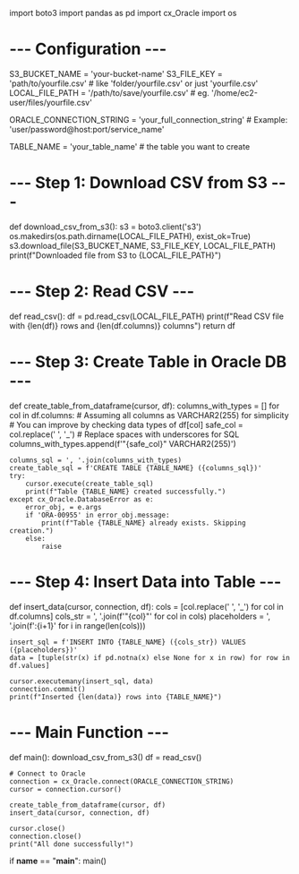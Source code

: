 import boto3
import pandas as pd
import cx_Oracle
import os

# --- Configuration ---
S3_BUCKET_NAME = 'your-bucket-name'
S3_FILE_KEY = 'path/to/yourfile.csv'  # like 'folder/yourfile.csv' or just 'yourfile.csv'
LOCAL_FILE_PATH = '/path/to/save/yourfile.csv'  # eg. '/home/ec2-user/files/yourfile.csv'

ORACLE_CONNECTION_STRING = 'your_full_connection_string'  # Example: 'user/password@host:port/service_name'

TABLE_NAME = 'your_table_name'  # the table you want to create

# --- Step 1: Download CSV from S3 ---
def download_csv_from_s3():
    s3 = boto3.client('s3')
    os.makedirs(os.path.dirname(LOCAL_FILE_PATH), exist_ok=True)
    s3.download_file(S3_BUCKET_NAME, S3_FILE_KEY, LOCAL_FILE_PATH)
    print(f"Downloaded file from S3 to {LOCAL_FILE_PATH}")

# --- Step 2: Read CSV ---
def read_csv():
    df = pd.read_csv(LOCAL_FILE_PATH)
    print(f"Read CSV file with {len(df)} rows and {len(df.columns)} columns")
    return df

# --- Step 3: Create Table in Oracle DB ---
def create_table_from_dataframe(cursor, df):
    columns_with_types = []
    for col in df.columns:
        # Assuming all columns as VARCHAR2(255) for simplicity
        # You can improve by checking data types of df[col]
        safe_col = col.replace(' ', '_')  # Replace spaces with underscores for SQL
        columns_with_types.append(f'"{safe_col}" VARCHAR2(255)')
    
    columns_sql = ', '.join(columns_with_types)
    create_table_sql = f'CREATE TABLE {TABLE_NAME} ({columns_sql})'
    try:
        cursor.execute(create_table_sql)
        print(f"Table {TABLE_NAME} created successfully.")
    except cx_Oracle.DatabaseError as e:
        error_obj, = e.args
        if 'ORA-00955' in error_obj.message:
            print(f"Table {TABLE_NAME} already exists. Skipping creation.")
        else:
            raise

# --- Step 4: Insert Data into Table ---
def insert_data(cursor, connection, df):
    cols = [col.replace(' ', '_') for col in df.columns]
    cols_str = ', '.join(f'"{col}"' for col in cols)
    placeholders = ', '.join(f':{i+1}' for i in range(len(cols)))

    insert_sql = f'INSERT INTO {TABLE_NAME} ({cols_str}) VALUES ({placeholders})'
    data = [tuple(str(x) if pd.notna(x) else None for x in row) for row in df.values]

    cursor.executemany(insert_sql, data)
    connection.commit()
    print(f"Inserted {len(data)} rows into {TABLE_NAME}")

# --- Main Function ---
def main():
    download_csv_from_s3()
    df = read_csv()

    # Connect to Oracle
    connection = cx_Oracle.connect(ORACLE_CONNECTION_STRING)
    cursor = connection.cursor()

    create_table_from_dataframe(cursor, df)
    insert_data(cursor, connection, df)

    cursor.close()
    connection.close()
    print("All done successfully!")

if __name__ == "__main__":
    main()